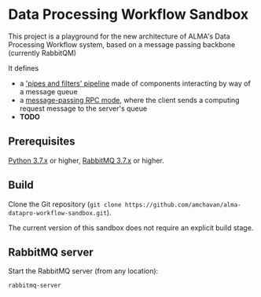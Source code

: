 # Data Processing Workflow Sandbox

This project is a playground for the new architecture of ALMA's Data Processing Workflow system, based on a message passing backbone (currently RabbitQM)
<!--
Place project URL here
-->
It defines 
* a ['pipes and filters' pipeline](pipes-and-filters/README.md)  made of components interacting by way of a message queue
* a [message-passing RPC mode](rpc/README.md), where the client sends a computing request message to the server's queue
* **TODO**

## Prerequisites
[Python 3.7.x](https://www.python.org/downloads/)
or higher,
[RabbitMQ 3.7.x](https://www.rabbitmq.com/)
or higher.

## Build
Clone the Git repository (`git clone https://github.com/amchavan/alma-datapro-workflow-sandbox.git`).

The current version of this sandbox does not require an explicit build stage.

## RabbitMQ server

Start the RabbitMQ server (from any location):
```
rabbitmq-server
```

